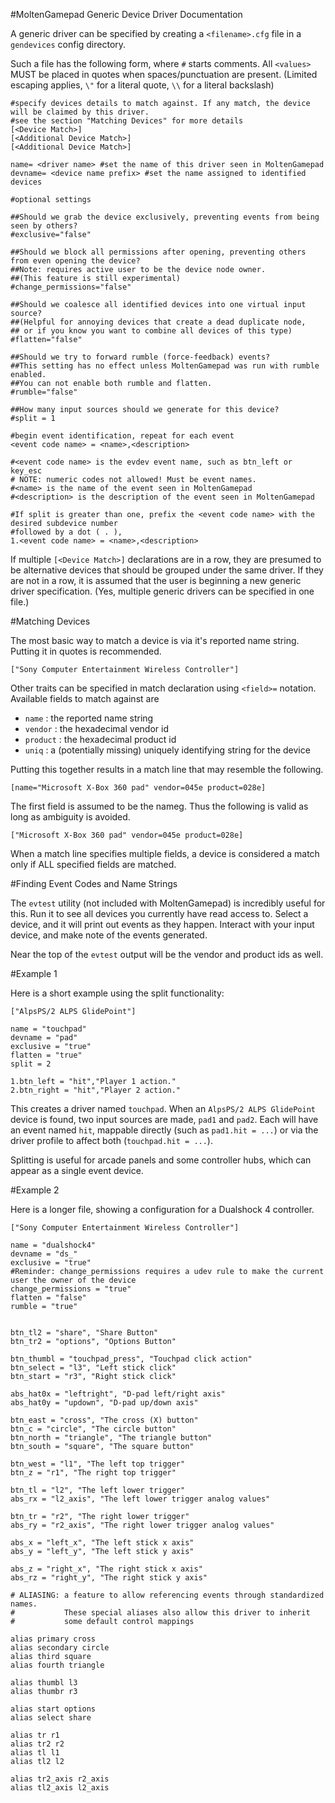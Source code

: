#MoltenGamepad Generic Device Driver Documentation

A generic driver can be specified by creating a `<filename>.cfg` file in a `gendevices` config directory.

Such a file has the following form, where `#` starts comments. All `<values>` MUST be placed in quotes when spaces/punctuation are present. (Limited escaping applies, `\"` for a literal quote, `\\` for a literal backslash)

    #specify devices details to match against. If any match, the device will be claimed by this driver.
    #see the section "Matching Devices" for more details
    [<Device Match>]
    [<Additional Device Match>]
    [<Additional Device Match>]
    
    name= <driver name> #set the name of this driver seen in MoltenGamepad
    devname= <device name prefix> #set the name assigned to identified devices
    
    #optional settings
    
    ##Should we grab the device exclusively, preventing events from being seen by others?
    #exclusive="false" 
    
    ##Should we block all permissions after opening, preventing others from even opening the device?
    ##Note: requires active user to be the device node owner.
    ##(This feature is still experimental)
    #change_permissions="false" 
    
    ##Should we coalesce all identified devices into one virtual input source?
    ##(Helpful for annoying devices that create a dead duplicate node,
    ## or if you know you want to combine all devices of this type)
    #flatten="false"

    ##Should we try to forward rumble (force-feedback) events?
    ##This setting has no effect unless MoltenGamepad was run with rumble enabled.
    ##You can not enable both rumble and flatten.
    #rumble="false"
    
    ##How many input sources should we generate for this device?
    #split = 1
    
    #begin event identification, repeat for each event
    <event code name> = <name>,<description>
    
    #<event code name> is the evdev event name, such as btn_left or key_esc
    # NOTE: numeric codes not allowed! Must be event names.
    #<name> is the name of the event seen in MoltenGamepad
    #<description> is the description of the event seen in MoltenGamepad
    
    #If split is greater than one, prefix the <event code name> with the desired subdevice number
    #followed by a dot ( . ), 
    1.<event code name> = <name>,<description>
    

If multiple `[<Device Match>]` declarations are in a row, they are presumed to be alternative devices that should be grouped under the same driver. If they are not in a row, it is assumed that the user is beginning a new generic driver specification. (Yes, multiple generic drivers can be specified in one file.)

#Matching Devices

The most basic way to match a device is via it's reported name string. Putting it in quotes is recommended.

    ["Sony Computer Entertainment Wireless Controller"]

Other traits can be specified in match declaration using `<field>=` notation. Available fields to match against are 

* `name` : the reported name string
* `vendor` : the hexadecimal vendor id
* `product` : the hexadecimal product id
* `uniq` : a (potentially missing) uniquely identifying string for the device

Putting this together results in a match line that may resemble the following.

    [name="Microsoft X-Box 360 pad" vendor=045e product=028e]

The first field is assumed to be the nameg. Thus the following is valid as long as ambiguity is avoided.

    ["Microsoft X-Box 360 pad" vendor=045e product=028e]

When a match line specifies multiple fields, a device is considered a match only if ALL specified fields are matched.

#Finding Event Codes and Name Strings

The `evtest` utility (not included with MoltenGamepad) is incredibly useful for this. Run it to see all devices you currently have read access to. Select a device, and it will print out events as they happen. Interact with your input device, and make note of the events generated.

Near the top of the `evtest` output will be the vendor and product ids as well.


#Example 1
    
Here is a short example using the split functionality:

    ["AlpsPS/2 ALPS GlidePoint"]
    
    name = "touchpad"
    devname = "pad"
    exclusive = "true"
    flatten = "true"
    split = 2

    1.btn_left = "hit","Player 1 action."
    2.btn_right = "hit","Player 2 action."
    
This creates a driver named `touchpad`. When an `AlpsPS/2 ALPS GlidePoint` device is found, two input sources are made, `pad1` and `pad2`. Each will have an event named `hit`, mappable directly (such as `pad1.hit = ...`) or via the driver profile to affect both (`touchpad.hit = ...`).

Splitting is useful for arcade panels and some controller hubs, which can appear as a single event device.

#Example 2

Here is a longer file, showing a configuration for a Dualshock 4 controller.


    ["Sony Computer Entertainment Wireless Controller"]
    
    name = "dualshock4"
    devname = "ds_"
    exclusive = "true"
    #Reminder: change_permissions requires a udev rule to make the current user the owner of the device
    change_permissions = "true"
    flatten = "false"
    rumble = "true"
    
    
    btn_tl2 = "share", "Share Button"
    btn_tr2 = "options", "Options Button"
    
    btn_thumbl = "touchpad_press", "Touchpad click action"
    btn_select = "l3", "Left stick click"
    btn_start = "r3", "Right stick click"

    abs_hat0x = "leftright", "D-pad left/right axis"
    abs_hat0y = "updown", "D-pad up/down axis"
    
    btn_east = "cross", "The cross (X) button"
    btn_c = "circle", "The circle button"
    btn_north = "triangle", "The triangle button"
    btn_south = "square", "The square button"
    
    btn_west = "l1", "The left top trigger"
    btn_z = "r1", "The right top trigger"
    
    btn_tl = "l2", "The left lower trigger"
    abs_rx = "l2_axis", "The left lower trigger analog values"
    
    btn_tr = "r2", "The right lower trigger"
    abs_ry = "r2_axis", "The right lower trigger analog values"
    
    abs_x = "left_x", "The left stick x axis"
    abs_y = "left_y", "The left stick y axis"
    
    abs_z = "right_x", "The right stick x axis"
    abs_rz = "right_y", "The right stick y axis"
    
    # ALIASING: a feature to allow referencing events through standardized names.
    #           These special aliases also allow this driver to inherit
    #           some default control mappings
    
    alias primary cross
    alias secondary circle
    alias third square
    alias fourth triangle
    
    alias thumbl l3
    alias thumbr r3
    
    alias start options
    alias select share
    
    alias tr r1
    alias tr2 r2
    alias tl l1
    alias tl2 l2
    
    alias tr2_axis r2_axis
    alias tl2_axis l2_axis
